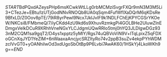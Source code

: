 $START$BdPQxdAZeysPHp6msKCwkWtLLg0rbMCMziSvgrFXQr9mN3M3M5Li3+CTezJe+EBtu/lzUTjGodNNvRNOQb8UA0qSqm4FufWflXaDQrM6qKDsRe9BfxLD/Z0Oov8pTE/79iR8yrPewI9Ncx7JklJvIF9k1NDLFChEjKPYCGSrYKOeW/NKCsi8/FMbmeQ/7/iyCKdd4zU9kd6s9XhuvRzmkgPi4GOLBHe2UluwZlnEDmgxVelkDCuR9XRhhVneNGxYLCJdgmUQwRRIo5tmj0hYQ3JLDlgwDGz933nM2CQM1sa9gqT2/D4ys1xpptz5yMlY/Rgs74uQBVoViN9V+lTqLpixZ5qFDXoGCnXqJYD1YeZIM+6nWaaxaAncjycSRZItyRo74v2ppB3suZv4ekpPYhWDMzclVvGT0+yOANhilwOd3xdUgoSbOtBp9P6Lvbi7AwAK60/1HSkYj4LkoWKh9g==$END$